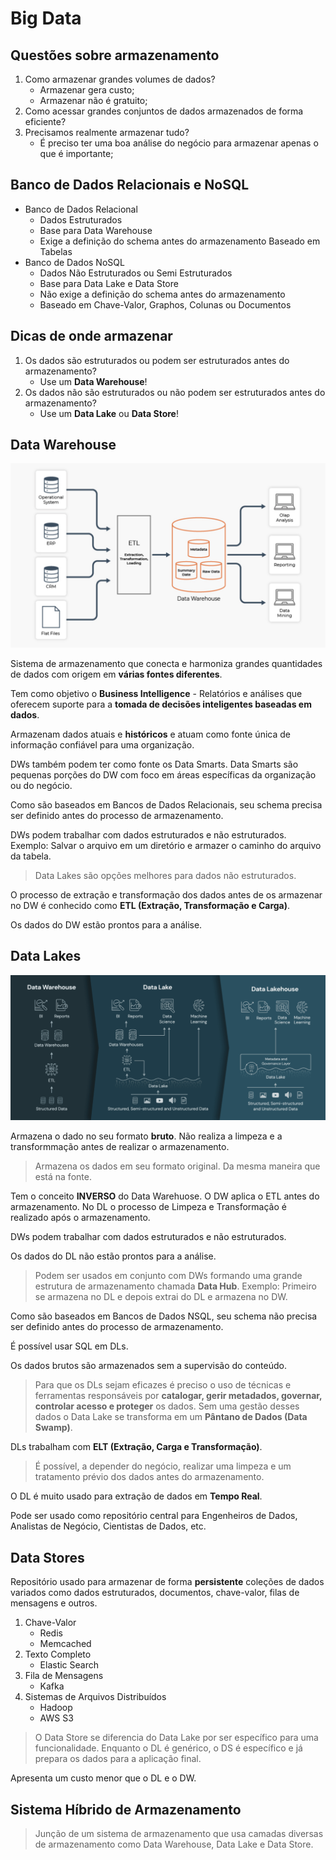 # Big Data

## Questões sobre armazenamento

1. Como armazenar grandes volumes de dados?
    - Armazenar gera custo;
    - Armazenar não é gratuito;
2. Como acessar grandes conjuntos de dados armazenados de forma eficiente?
3. Precisamos realmente armazenar tudo?
    - É preciso ter uma boa análise do negócio para armazenar apenas o que é importante;

## Banco de Dados Relacionais e NoSQL

* Banco de Dados Relacional
    - Dados Estruturados
    - Base para Data Warehouse
    - Exige a definição do schema antes do armazenamento
    Baseado em Tabelas
* Banco de Dados NoSQL
    - Dados Não Estruturados ou Semi Estruturados
    - Base para Data Lake e Data Store
    - Não exige a definição do schema antes do armazenamento
    - Baseado em Chave-Valor, Graphos, Colunas ou Documentos

## Dicas de onde armazenar

1. Os dados são estruturados ou podem ser estruturados antes do armazenamento?
    - Use um **Data Warehouse**!
2. Os dados não são estruturados ou não podem ser estruturados antes do armazenamento?
    - Use um **Data Lake** ou **Data Store**!

## Data Warehouse

![data warehouose](./imagens/dw.png)

Sistema de armazenamento que conecta e harmoniza grandes quantidades de dados com origem em **várias fontes diferentes**. 

Tem como objetivo o **Business Intelligence** - Relatórios e análises que oferecem suporte para a **tomada de decisões inteligentes baseadas em dados**.

Armazenam dados atuais e **históricos** e atuam como fonte única de informação confiável para uma organização.

DWs também podem ter como fonte os Data Smarts. Data Smarts são pequenas porções do DW com foco em áreas específicas da organização ou do negócio.

Como são baseados em Bancos de Dados Relacionais, seu schema precisa ser definido antes do processo de armazenamento.

DWs podem trabalhar com dados estruturados e não estruturados. Exemplo: Salvar o arquivo em um diretório e armazer o caminho do arquivo da tabela.

> Data Lakes são opções melhores para dados não estruturados.

O processo de extração e transformação dos dados antes de os armazenar no DW é conhecido como **ETL (Extração, Transformação e Carga)**.

Os dados do DW estão prontos para a análise.

## Data Lakes

![data lake](./imagens/data-lake.png)

Armazena o dado no seu formato **bruto**. Não realiza a limpeza e a transformmação antes de realizar o armazenamento.

> Armazena os dados em seu formato original. Da mesma maneira que está na fonte.

Tem o conceito **INVERSO** do Data Warehuose. O DW aplica o ETL antes do armazenamento. No DL o processo de Limpeza e Transformação é realizado após o armazenamento.

DWs podem trabalhar com dados estruturados e não estruturados.

Os dados do DL não estão prontos para a análise.

> Podem ser usados em conjunto com DWs formando uma grande estrutura de armazenamento chamada **Data Hub**. Exemplo: Primeiro se armazena no DL e depois extrai do DL e armazena no DW.

Como são baseados em Bancos de Dados NSQL, seu schema não precisa ser definido antes do processo de armazenamento.

É possível usar SQL em DLs.

Os dados brutos são armazenados sem a supervisão do conteúdo.

> Para que os DLs sejam eficazes é preciso o uso de técnicas e ferramentas responsáveis por **catalogar, gerir metadados, governar, controlar acesso e proteger** os dados. Sem uma gestão desses dados o Data Lake se transforma em um **Pântano de Dados (Data Swamp)**.

DLs trabalham com **ELT (Extração, Carga e Transformação)**.

> É possível, a depender do negócio, realizar uma limpeza e um tratamento prévio dos dados antes do armazenamento.

O DL é muito usado para extração de dados em **Tempo Real**.

Pode ser usado como repositório central para Engenheiros de Dados, Analistas de Negócio, Cientistas de Dados, etc.

## Data Stores

Repositório usado para armazenar de forma **persistente** coleções de dados variados como dados estruturados, documentos, chave-valor, filas de mensagens e outros.

1. Chave-Valor
    - Redis
    - Memcached
2. Texto Completo
    - Elastic Search
3. Fila de Mensagens
    - Kafka
4. Sistemas de Arquivos Distribuídos
    - Hadoop
    - AWS S3

> O Data Store se diferencia do Data Lake por ser específico para uma funcionalidade. Enquanto o DL é genérico, o DS é específico e já prepara os dados para a aplicação final.

Apresenta um custo menor que o DL e o DW.

## Sistema Híbrido de Armazenamento

> Junção de um sistema de armazenamento que usa camadas diversas de armazenamento como Data Warehouse, Data Lake e Data Store.